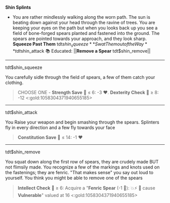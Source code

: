 **__Shin Splints__**
- You are rather mindlessly walking along the worn path. The sun is beating down against your head through the ravine of trees. You are keeping your eyes on the path but when you looks back up you see a field of bone-forged spears planted and fastened into the ground. The spears are pointed towards your approach, and they look sharp.
**Squeeze Past Them** tdt$shin_squeeze
**Swat Them out of the Way** tdt$shin_attack
📚 Educated: ||**Remove a Spear** tdt$shin_remove||

-------------
tdt$shin_squeeze

You carefully sidle through the field of spears, a few of them catch your clothing. 
> CHOOSE ONE - __Strength Save__ 🎲 ≤ 6: -3 ❤️. __Dexterity Check__ 🎲 ≥ 8: -12 <:gold:1058304371940655185>

-------------
tdt$shin_attack

You Raise your weapon and begin smashing through the spears. Splinters fly in every direction and a few fly towards your face 
> __Constitution Save__ 🎲 ≤ 14: -1 ❤️

-------------
tdt$shin_remove

You squat down along the first row of spears, they are crudely made BUT not flimsily made. You recognize a few of the markings and knots used on the fastenings; they are fenric. "That makes sense" you say out loud to yourself. You think you might be able to remove one of the spears 
> __Intellect Check__ :game_die: ≥ 6: Acquire a "**Fenric Spear** (-1 :large_blue_diamond:): :boom::zap: :twisted_rightwards_arrows: cause __Vulnerable__" valued at 16 <:gold:1058304371940655185>
